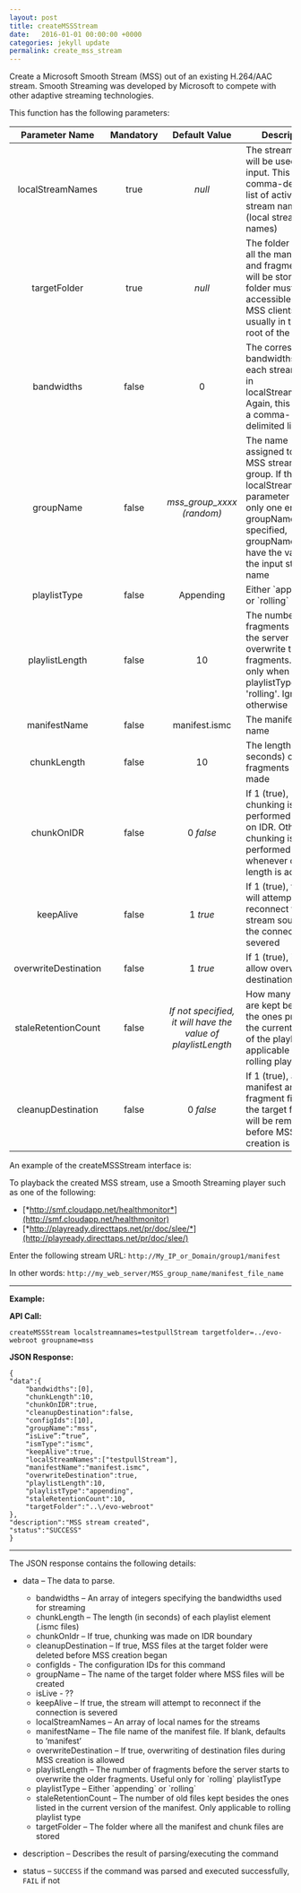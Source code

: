 ```yaml
---
layout: post
title: createMSSStream
date:   2016-01-01 00:00:00 +0000
categories: jekyll update
permalink: create_mss_stream
---
```


Create a Microsoft Smooth Stream (MSS) out of an existing H.264/AAC stream. Smooth Streaming was developed by Microsoft to compete with other adaptive streaming technologies.

This function has the following parameters:

|  **Parameter Name**  | **Mandatory** |            **Default Value**             | **Description**                          |
| :------------------: | :-----------: | :--------------------------------------: | ---------------------------------------- |
|   localStreamNames   |     true      |                  *null*                  | The stream(s) that will be used as the input. This is a comma-delimited list of active stream names (local stream names) |
|     targetFolder     |     true      |                  *null*                  | The folder where all the manifest and fragment files will be stored. This folder must be accessible by the MSS clients. It is usually in the web-root of the server |
|      bandwidths      |     false     |                    0                     | The corresponding bandwidths for each stream listed in localStreamNames. Again, this can be a comma-delimited list |
|      groupName       |     false     |       *mss\_group\_xxxx (random)*        | The name assigned to the MSS stream or group. If the localStreamNames parameter contains only one entry and groupName is not specified, groupName will have the value of the input stream name |
|     playlistType     |     false     |                Appending                 | Either \`appending\` or \`rolling\`      |
|    playlistLength    |     false     |                    10                    | The number of fragments before the server starts to overwrite the older fragments. Used only when playlistType is 'rolling'. Ignored otherwise |
|     manifestName     |     false     |              manifest.ismc               | The manifest file name                   |
|     chunkLength      |     false     |                    10                    | The length (in seconds) of fragments to be made |
|      chunkOnIDR      |     false     |                0 *false*                 | If 1 (true), chunking is performed ONLY on IDR. Otherwise, chunking is performed whenever chunk length is achieved |
|      keepAlive       |     false     |                 1 *true*                 | If 1 (true), the EMS will attempt to reconnect to the stream source if the connection is severed |
| overwriteDestination |     false     |                 1 *true*                 | If 1 (true), it will allow overwrite of destination files |
| staleRetentionCount  |     false     | *If not specified, it will have the value of playlistLength* | How many old files are kept besides the ones present in the current version of the playlist. Only applicable for rolling playlists |
|  cleanupDestination  |     false     |                0 *false*                 | If 1 (true), all manifest and fragment files in the target folder will be removed before MSS creation is started |

An example of the createMSSStream interface is:

To playback the created MSS stream, use a Smooth Streaming player such as one of the following:

- [*http://smf.cloudapp.net/healthmonitor*](http://smf.cloudapp.net/healthmonitor)
- [*http://playready.directtaps.net/pr/doc/slee/*](http://playready.directtaps.net/pr/doc/slee/)

Enter the following stream URL: `http://My_IP_or_Domain/group1/manifest`

In other words: `http://my_web_server/MSS_group_name/manifest_file_name`

------

**Example:**

**API Call:**

``` 
createMSSStream localstreamnames=testpullStream targetfolder=../evo-webroot groupname=mss
```

**JSON Response:**

``` 
{
"data":{
    "bandwidths":[0],
    "chunkLength":10,
    "chunkOnIDR":true,
    "cleanupDestination":false,
    "configIds":[10],
    "groupName":"mss",
    “isLive”:”true”,
    "ismType":"ismc",
    "keepAlive":true,
    "localStreamNames":["testpullStream"],
    "manifestName":"manifest.ismc",
    "overwriteDestination":true,
    "playlistLength":10,
    "playlistType":"appending",
    "staleRetentionCount":10,
    "targetFolder":"..\/evo-webroot"
},
"description":"MSS stream created",
"status":"SUCCESS"
}
```

------

The JSON response contains the following details:

- data – The data to parse.
  - bandwidths – An array of integers specifying the bandwidths used for streaming
  - chunkLength – The length (in seconds) of each playlist element (.ismc files)
  - chunkOnIdr – If true, chunking was made on IDR boundary
  - cleanupDestination – If true, MSS files at the target folder were deleted before MSS creation began
  - configIds - The configuration IDs for this command
  - groupName – The name of the target folder where MSS files will be created
  - isLive - ??
  - keepAlive – If true, the stream will attempt to reconnect if the connection is severed
  - localStreamNames – An array of local names for the streams
  - manifestName – The file name of the manifest file. If blank, defaults to ‘manifest’
  - overwriteDestination – If true, overwriting of destination files during MSS creation is allowed
  - playlistLength – The number of fragments before the server starts to overwrite the older fragments. Useful only for \`rolling\` playlistType
  - playlistType – Either \`appending\` or \`rolling\`
  - staleRetentionCount – The number of old files kept besides the ones listed in the current version of the manifest. Only applicable to rolling playlist type
  - targetFolder – The folder where all the manifest and chunk files are stored


- description – Describes the result of parsing/executing the command
  
- status – `SUCCESS` if the command was parsed and executed successfully, `FAIL` if not
  
  ​
